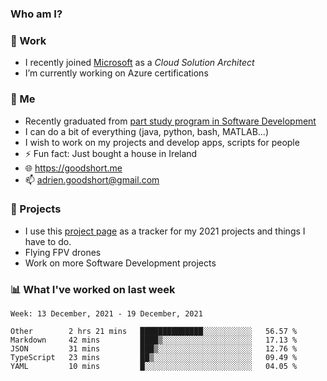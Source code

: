 ### Who am I?

<!--
**goodshort/goodshort** is a ✨ _special_ ✨ repository because its `README.md` (this file) appears on your GitHub profile.
-->
### 💼 Work
- I recently joined [Microsoft](https://www.microsoft.com/) as a _Cloud Solution Architect_
- I’m currently working on Azure certifications

### 🌱 Me
- Recently graduated from [part study program in Software Development](https://www.goodshort.me/who-am-i/studies#higher-diploma-in-software-development)
- I can do a bit of everything (java, python, bash, MATLAB...)
- I wish to work on my projects and develop apps, scripts for people
- ⚡ Fun fact: Just bought a house in Ireland
- 🌐 https://goodshort.me
- 📫 adrien.goodshort@gmail.com

### 🚧 Projects

- I use this [project page](https://github.com/users/goodshort/projects/2) as a tracker for my 2021 projects and things I have to do.
- Flying FPV drones
- Work on more Software Development projects

### 📊 What I've worked on last week

<!--START_SECTION:waka-->
```text
Week: 13 December, 2021 - 19 December, 2021

Other        2 hrs 21 mins   ██████████████░░░░░░░░░░░   56.57 % 
Markdown     42 mins         ████▒░░░░░░░░░░░░░░░░░░░░   17.13 % 
JSON         31 mins         ███▒░░░░░░░░░░░░░░░░░░░░░   12.76 % 
TypeScript   23 mins         ██▒░░░░░░░░░░░░░░░░░░░░░░   09.49 % 
YAML         10 mins         █░░░░░░░░░░░░░░░░░░░░░░░░   04.05 % 
```
<!--END_SECTION:waka-->
